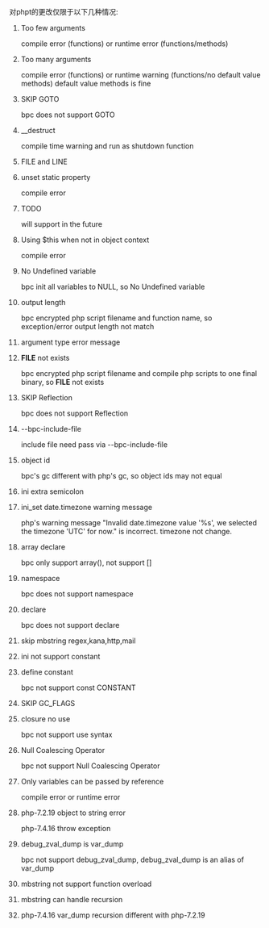 对phpt的更改仅限于以下几种情况:

1. Too few arguments

    compile error (functions) or runtime error (functions/methods)

2. Too many arguments

    compile error (functions) or runtime warning (functions/no default value methods)
    default value methods is fine

3. SKIP GOTO

    bpc does not support GOTO

4. __destruct

    compile time warning and run as shutdown function

5. FILE and LINE

    

6. unset static property

    compile error

7. TODO

    will support in the future

8. Using $this when not in object context

    compile error

9. No Undefined variable

    bpc init all variables to NULL, so No Undefined variable
    
10. output length

    bpc encrypted php script filename and function name, so exception/error output length not match

11. argument type error message

12. __FILE__ not exists

    bpc encrypted php script filename and compile php scripts to one final binary, so __FILE__ not exists

13. SKIP Reflection

    bpc does not support Reflection

14. --bpc-include-file

    include file need pass via --bpc-include-file

15. object id

    bpc's gc different with php's gc, so object ids may not equal

16. ini extra semicolon

17. ini_set date.timezone warning message

    php's warning message "Invalid date.timezone value '%s', we selected the timezone 'UTC' for now." is incorrect.
    timezone not change.

18. array declare

    bpc only support array(), not support []

19. namespace

    bpc does not support namespace

20. declare

    bpc does not support declare

21. skip mbstring regex,kana,http,mail

22. ini not support constant

23. define constant

    bpc not support const CONSTANT

24. SKIP GC_FLAGS

25. closure no use

    bpc not support use syntax

26. Null Coalescing Operator

    bpc not support Null Coalescing Operator

27. Only variables can be passed by reference

    compile error or runtime error

28. php-7.2.19 object to string error

    php-7.4.16 throw exception

29. debug_zval_dump is var_dump

    bpc not support debug_zval_dump, debug_zval_dump is an alias of var_dump

30. mbstring not support function overload

31. mbstring can handle recursion

32. php-7.4.16 var_dump recursion different with php-7.2.19
